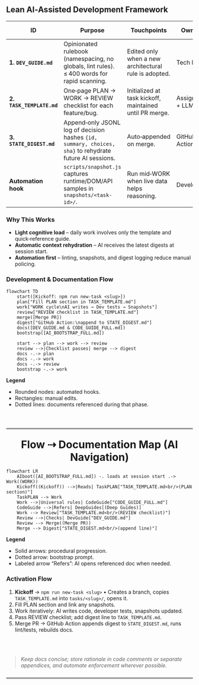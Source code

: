 ## Lean AI‑Assisted Development Framework

| ID                        | Purpose                                                                                                 | Touchpoints                                             | Owner          | Trigger / Tool             |
| ------------------------- | ------------------------------------------------------------------------------------------------------- | ------------------------------------------------------- | -------------- | -------------------------- |
| **1. `DEV_GUIDE.md`**     | Opinionated rulebook (namespacing, no globals, lint rules). ≤ 400 words for rapid scanning.             | Edited only when a new architectural rule is adopted.   | Tech lead      | Manual PR.                 |
| **2. `TASK_TEMPLATE.md`** | One‑page PLAN → WORK → REVIEW checklist for each feature/bug.                                           | Initialized at task kickoff, maintained until PR merge. | Assignee + LLM | `npm run new-task "slug"`. |
| **3. `STATE_DIGEST.md`**  | Append‑only JSONL log of decision hashes `{id, summary, choices, sha}` to rehydrate future AI sessions. | Auto‑appended on merge.                                 | GitHub Action  | Merge hook.                |
| **Automation hook**       | `scripts/snapshot.js` captures runtime/DOM/API samples in `snapshots/<task-id>/`.                       | Run mid‑WORK when live data helps reasoning.            | Developer      | `npm run snapshot`.        |


### Why This Works

* **Light cognitive load** – daily work involves only the template and quick‑reference guide.
* **Automatic context rehydration** – AI receives the latest digests at session start.
* **Automation first** – linting, snapshots, and digest logging reduce manual policing.

### Development & Documentation Flow

```mermaid
flowchart TD
    start([Kickoff: npm run new-task <slug>])
    plan["Fill PLAN section in TASK_TEMPLATE.md"]
    work["WORK cycle\nAI writes → Dev tests → Snapshots"]
    review["REVIEW checklist in TASK_TEMPLATE.md"]
    merge([Merge PR])
    digest["GitHub Action:\nappend to STATE_DIGEST.md"]
    docs([DEV_GUIDE.md & CODE_GUIDE_FULL.md])
    bootstrap([AI_BOOTSTRAP_FULL.md])

    start --> plan --> work --> review
    review -->|Checklist passes| merge --> digest
    docs -.-> plan
    docs -.-> work
    docs -.-> review
    bootstrap -.-> work
```
**Legend**

* Rounded nodes: automated hooks.
* Rectangles: manual edits.
* Dotted lines: documents referenced during that phase.



<br>
<hr style="height:4px; border:none; background:#999; margin:24px 0;">


<h2 style="text-align:center;
           font-size:2em;
           margin:0.5em 0;
           border-bottom:none;">
  Flow ⇢ Documentation Map&nbsp;(AI Navigation)
  <br>
  
</h2>


```mermaid
flowchart LR
    AIboot([AI_BOOTSTRAP_FULL.md]) -. loads at session start .-> Work((WORK))
    Kickoff((Kickoff)) -->|Reads| TaskPLAN["TASK_TEMPLATE.md<br/>(PLAN section)"]
    TaskPLAN --> Work
    Work -->|Universal rules| CodeGuide["CODE_GUIDE_FULL.md"]
    CodeGuide -->|Refers| DeepGuides[(Deep Guides)]
    Work --> Review["TASK_TEMPLATE.md<br/>(REVIEW checklist)"]
    Review -->|Checks| DevGuide["DEV_GUIDE.md"]
    Review --> Merge((Merge PR))
    Merge --> Digest["STATE_DIGEST.md<br/>(append line)"]
```


**Legend**
* Solid arrows: procedural progression.
* Dotted arrow: bootstrap prompt.
* Labeled arrow “Refers”: AI opens referenced doc when needed.



### Activation Flow

1. **Kickoff** → `npm run new-task <slug>`
   • Creates a branch, copies `TASK_TEMPLATE.md` into `tasks/<slug>/`, opens it.
2. Fill PLAN section and link any snapshots.
3. Work iteratively: AI writes code, developer tests, snapshots updated.
4. Pass REVIEW checklist; add digest line to `TASK_TEMPLATE.md`.
5. Merge PR → GitHub Action appends digest to `STATE_DIGEST.md`, runs lint/tests, rebuilds docs.
<br>
<br>

> *Keep docs concise; store rationale in code comments or separate appendices, and automate enforcement wherever possible.*

<hr style="height:4px; border:none; background:#999; margin:24px 0;">